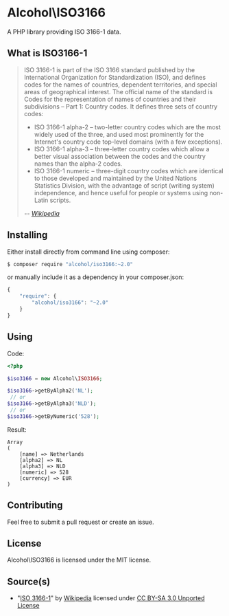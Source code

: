 # Alcohol\ISO3166

A PHP library providing ISO 3166-1 data.

## What is ISO3166-1

> ISO 3166-1 is part of the ISO 3166 standard published by the International Organization for Standardization (ISO), and defines codes for the names of countries, dependent territories, and special areas of geographical interest. The official name of the standard is Codes for the representation of names of countries and their subdivisions – Part 1: Country codes. It defines three sets of country codes:
> * ISO 3166-1 alpha-2 – two-letter country codes which are the most widely used of the three, and used most prominently for the Internet's country code top-level domains (with a few exceptions).
> * ISO 3166-1 alpha-3 – three-letter country codes which allow a better visual association between the codes and the country names than the alpha-2 codes.
> * ISO 3166-1 numeric – three-digit country codes which are identical to those developed and maintained by the United Nations Statistics Division, with the advantage of script (writing system) independence, and hence useful for people or systems using non-Latin scripts.
>
> *-- [Wikipedia](http://en.wikipedia.org/wiki/ISO_3166-1)*

## Installing

Either install directly from command line using composer:

``` sh
$ composer require "alcohol/iso3166:~2.0"
```

or manually include it as a dependency in your composer.json:

``` javascript
{
    "require": {
        "alcohol/iso3166": "~2.0"
    }
}
```

## Using

Code:

``` php
<?php

$iso3166 = new Alcohol\ISO3166;

$iso3166->getByAlpha2('NL');
 // or
$iso3166->getByAlpha3('NLD');
 // or
$iso3166->getByNumeric('528');
```

Result:

```
Array
(
    [name] => Netherlands
    [alpha2] => NL
    [alpha3] => NLD
    [numeric] => 528
    [currency] => EUR
)
```

## Contributing

Feel free to submit a pull request or create an issue.

## License

Alcohol\ISO3166 is licensed under the MIT license.

## Source(s)

* "[ISO 3166-1](http://en.wikipedia.org/wiki/ISO_3166-1)" by [Wikipedia](http://www.wikipedia.org) licensed under [CC BY-SA 3.0 Unported License](http://en.wikipedia.org/wiki/Wikipedia:Text_of_Creative_Commons_Attribution-ShareAlike_3.0_Unported_License)
